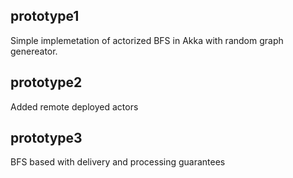prototype1
----------
Simple implemetation of actorized BFS in Akka with random graph genereator.

prototype2
----------
Added remote deployed actors

prototype3
----------
BFS based with delivery and processing guarantees
